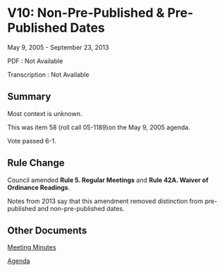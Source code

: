 # V10: Non-Pre-Published & Pre-Published Dates

May 9, 2005 - September 23, 2013 

PDF
: Not Available

Transcription
: Not Available

## Summary

Most context is unknown.

This was item 58 (roll call 05-1189)on the May 9, 2005 agenda.

Vote passed 6-1. 

## Rule Change

Council amended **Rule 5. Regular Meetings** and **Rule 42A. Waiver of Ordinance Readings**. 

Notes from 2013 say that this amendment removed distinction from pre-published and non-pre-published dates. 

## Other Documents

[Meeting Minutes](./meeting_minutes.pdf)

[Agenda](./agenda.pdf)
